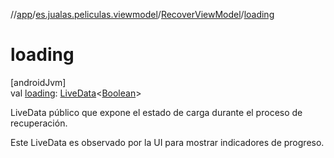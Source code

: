 //[app](../../../index.md)/[es.jualas.peliculas.viewmodel](../index.md)/[RecoverViewModel](index.md)/[loading](loading.md)

# loading

[androidJvm]\
val [loading](loading.md): [LiveData](https://developer.android.com/reference/kotlin/androidx/lifecycle/LiveData.html)&lt;[Boolean](https://kotlinlang.org/api/latest/jvm/stdlib/kotlin-stdlib/kotlin/-boolean/index.html)&gt;

LiveData público que expone el estado de carga durante el proceso de recuperación.

Este LiveData es observado por la UI para mostrar indicadores de progreso.

